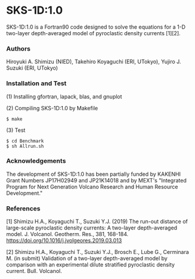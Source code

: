 # SKS-1D:1.0
SKS-1D:1.0 is a Fortran90 code designed to solve the equations for a 1-D two-layer depth-averaged model of pyroclastic density currents [1][2].


### Authors
Hiroyuki A. Shimizu (NIED), Takehiro Koyaguchi (ERI, UTokyo), Yujiro J. Suzuki (ERI, UTokyo)


### Installation and Test
(1) Installing gfortran, lapack, blas, and gnuplot

(2) Compiling SKS-1D:1.0 by Makefile

    $ make

(3) Test

    $ cd Benchmark
    $ sh Allrun.sh


### Acknowledgements
The development of SKS-1D:1.0 has been partially funded by KAKENHI Grant Numbers JP17H02949 and JP21K14018 and by MEXT's "Integrated Program for Next Generation Volcano Research and Human Resource Development."


### References
[1] Shimizu H.A., Koyaguchi T., Suzuki Y.J. (2019) The run-out distance of large-scale pyroclastic density currents: A two-layer depth-averaged model. J. Volcanol. Geotherm. Res., 381, 168-184. https://doi.org/10.1016/j.jvolgeores.2019.03.013

[2] Shimizu H.A., Koyaguchi T., Suzuki Y.J., Brosch E., Lube G., Cerminara M. (in submit) Validation of a two-layer depth-averaged model by comparison with an experimental dilute stratified pyroclastic density current. Bull. Volcanol.
